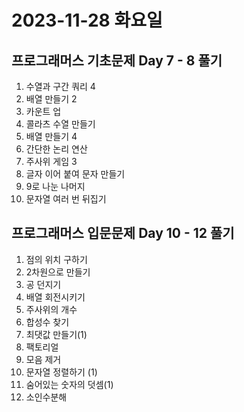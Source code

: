 # 2023-11-28 화요일

## 프로그래머스 기초문제 Day 7 - 8 풀기
1. 수열과 구간 쿼리 4
2. 배열 만들기 2
3. 카운트 업
4. 콜라츠 수열 만들기
5. 배열 만들기 4
6. 간단한 논리 연산
7. 주사위 게임 3
8. 글자 이어 붙여 문자 만들기
9. 9로 나눈 나머지
10. 문자열 여러 번 뒤집기

## 프로그래머스 입문문제 Day 10 - 12 풀기
1. 점의 위치 구하기
2. 2차원으로 만들기
3. 공 던지기
4. 배열 회전시키기
5. 주사위의 개수
6. 합성수 찾기
7. 최댓값 만들기(1)
8. 팩토리얼 
9. 모음 제거
10. 문자열 정렬하기 (1)
11. 숨어있는 숫자의 덧셈(1)
12. 소인수분해